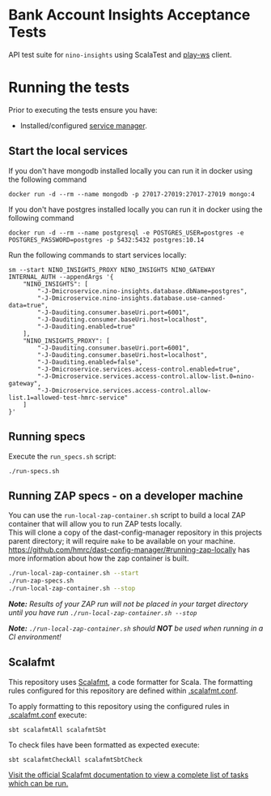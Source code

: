 # Bank Account Insights Acceptance Tests

API test suite for `nino-insights` using ScalaTest and [play-ws](https://github.com/playframework/play-ws) client.

# Running the tests

Prior to executing the tests ensure you have:

- Installed/configured [service manager](https://github.com/hmrc/service-manager).

## Start the local services

If you don't have mongodb installed locally you can run it in docker using the following command

    docker run -d --rm --name mongodb -p 27017-27019:27017-27019 mongo:4

If you don't have postgres installed locally you can run it in docker using the following command

    docker run -d --rm --name postgresql -e POSTGRES_USER=postgres -e POSTGRES_PASSWORD=postgres -p 5432:5432 postgres:10.14

Run the following commands to start services locally:

    sm --start NINO_INSIGHTS_PROXY NINO_INSIGHTS NINO_GATEWAY INTERNAL_AUTH --appendArgs '{
        "NINO_INSIGHTS": [
            "-J-Dmicroservice.nino-insights.database.dbName=postgres",
            "-J-Dmicroservice.nino-insights.database.use-canned-data=true",
            "-J-Dauditing.consumer.baseUri.port=6001",
            "-J-Dauditing.consumer.baseUri.host=localhost",
            "-J-Dauditing.enabled=true"
        ],
        "NINO_INSIGHTS_PROXY": [
            "-J-Dauditing.consumer.baseUri.port=6001",
            "-J-Dauditing.consumer.baseUri.host=localhost",
            "-J-Dauditing.enabled=false",
            "-J-Dmicroservice.services.access-control.enabled=true",
            "-J-Dmicroservice.services.access-control.allow-list.0=nino-gateway",
            "-J-Dmicroservice.services.access-control.allow-list.1=allowed-test-hmrc-service"
        ]
    }'

## Running specs

Execute the `run_specs.sh` script:

`./run-specs.sh`

## Running ZAP specs - on a developer machine

You can use the `run-local-zap-container.sh` script to build a local ZAP container that will allow you to run ZAP tests locally.  
This will clone a copy of the dast-config-manager repository in this projects parent directory; it will require `make` to be available on your machine.  
https://github.com/hmrc/dast-config-manager/#running-zap-locally has more information about how the zap container is built.

```bash
./run-local-zap-container.sh --start
./run-zap-specs.sh
./run-local-zap-container.sh --stop
``` 

***Note:** Results of your ZAP run will not be placed in your target directory until you have run `./run-local-zap-container.sh --stop`*

***Note:** `./run-local-zap-container.sh` should **NOT** be used when running in a CI environment!*

## Scalafmt

This repository uses [Scalafmt](https://scalameta.org/scalafmt/), a code formatter for Scala. The formatting rules configured for this repository are defined
within [.scalafmt.conf](.scalafmt.conf).

To apply formatting to this repository using the configured rules in [.scalafmt.conf](.scalafmt.conf) execute:

 ```
 sbt scalafmtAll scalafmtSbt
 ```

To check files have been formatted as expected execute:

 ```
 sbt scalafmtCheckAll scalafmtSbtCheck
 ```

[Visit the official Scalafmt documentation to view a complete list of tasks which can be run.](https://scalameta.org/scalafmt/docs/installation.html#task-keys)
